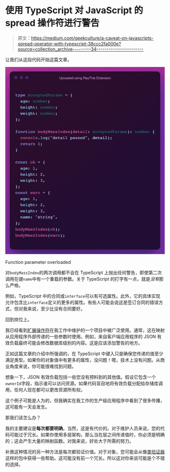 # 使用 TypeScript 对 JavaScript 的 spread 操作符进行警告

> 原文：<https://medium.com/geekculture/a-caveat-on-javascripts-spread-operator-with-typescript-38ccc2fa000e?source=collection_archive---------34----------------------->

让我们从这段代码开始这篇文章。

![](img/f7c26b8a6b25545e05b5465b1c7c9ebc.png)

Function parameter overloaded

对`bodyMassIndex`的两次调用都不会在 TypeScript 上抛出任何警告，即使第二次调用在键`name`中有一个重载的参数。关于 TypeScript 的打字有一点，就是*没有*那么严格。

例如，TypeScript 中的合同或`interface`可以有可选属性。此外，它的具体实现允许包含比`interface`定义的更多的属性。有些人可能会说这是签订合同的错误方式，但对我来说，至少比没有合同要好。

回到岗位上。

我已经看到[扩展操作符](https://developer.mozilla.org/en-US/docs/Web/JavaScript/Reference/Operators/Spread_syntax)在我工作中维护的一个项目中被广泛使用。通常，这在映射从应用程序外部传递的一些参数时使用。例如，来自客户端应用程序的 JSON 有效负载最终可能会修改数据库级别的内容。这是应该添加警告的地方。

正如这篇文章的介绍中所强调的，在 TypeScript 中键入只是确保您传递的值至少满足类型。如果你的对象值中有更多的属性，没问题！嗯，技术上没有问题。从商业角度来说，你可能很难找到问题。

想象一下，JSON 有效负载包括一些您没有预料到的其他值。假设它包含一个`ownerId`字段，指示谁可以访问资源。如果代码盲目地将有效负载分配给存储库调用，任何人现在都可以更改资源所有权。

这个例子可能是人为的，但我确实在我工作的生产级应用程序中看到了很多传播，这可能有一天会发生。

那我们该怎么办？

我的主要建议是**每次都要明确**。当然，这是有代价的。对于维护人员来说，您的代码可能过于冗长。如果你使用多层架构，那么当在层之间传递值时，你必须是明确的；这会产生大量的映射函数。对我来说，好处大于所需的努力。

补救这种情况的另一种方法是每次都验证价值。对于对象，您可能会从像[类验证器](https://www.npmjs.com/package/class-validator)这样的包中获得一些帮助。这可能没有前一个冗长。所以这对你来说可能是个不错的选择。